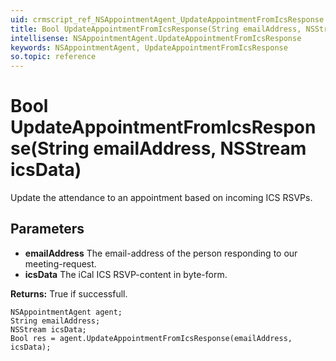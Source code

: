 ```yaml
---
uid: crmscript_ref_NSAppointmentAgent_UpdateAppointmentFromIcsResponse
title: Bool UpdateAppointmentFromIcsResponse(String emailAddress, NSStream icsData)
intellisense: NSAppointmentAgent.UpdateAppointmentFromIcsResponse
keywords: NSAppointmentAgent, UpdateAppointmentFromIcsResponse
so.topic: reference
---
```


# Bool UpdateAppointmentFromIcsResponse(String emailAddress, NSStream icsData)

Update the attendance to an appointment based on incoming ICS RSVPs.

## Parameters

* **emailAddress** The email-address of the person responding to our meeting-request.
* **icsData** The iCal ICS RSVP-content in byte-form.

**Returns:** True if successfull.

```crmscript
NSAppointmentAgent agent;
String emailAddress;
NSStream icsData;
Bool res = agent.UpdateAppointmentFromIcsResponse(emailAddress, icsData);
```


